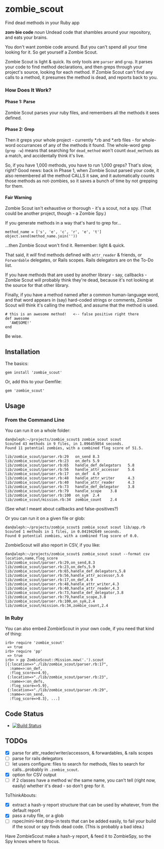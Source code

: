 zombie_scout
=============

Find dead methods in your Ruby app

**zom·bie code** *noun* Undead code that shambles around your repository, and
eats your brains.

You don't want zombie code around. But you can't spend all your time looking
for it. So get yourself a Zombie Scout.

Zombie Scout is light & quick. Its only tools are `parser` and `grep`.  It
parses your code to find method declarations, and then greps through your
project's source, looking for each method.  If Zombie Scout can't find any
calls to a method, it presumes the method is dead, and reports back to you.

### How Does It Work?

#### Phase 1: Parse

Zombie Scout parses your ruby files, and remembers all the methods it sees
defined.

#### Phase 2: Grep

Then it greps your whole project - currently *.rb and *.erb files - for
whole-word occurrances of any of the methods it found. The whole-word grep
(`grep -w`) means that searching for `dead_method` won't count `dead_methods`
as a match, and accidentally think it's live.

So, if you have 1,000 methods, you have to run 1,000 greps? That's slow, right?
Good news: back in Phase 1, when Zombie Scout parsed your code, it also
remembered all the method CALLS it saw, and it automatically counts those
methods as not-zombies, so it saves a bunch of time by not grepping for them.

#### Fair Warning

Zombie Scout isn't exhaustive or thorough - it's a scout, not a spy. (That
could be another project, though - a Zombie Spy.)

If you generate methods in a way that's hard to grep for...

    method_name = ['s', 'e', 'c', 'r', 'e', 't']
    object.send(method_name.join(''))

...then Zombie Scout won't find it. Remember: light & quick.

That said, it *will* find methods defined with `attr_reader` & friends, or
`Forwardable` delegates, or Rails scopes.  Rails delegators are on the To-Do
list.

If you have methods that are used by another library - say, callbacks - Zombie
Scout will probably think they're dead, because it's not looking at the source
for that other library.

Finally, if you have a method named after a common human-language word, and
that word appears in (say) hard-coded strings or comments, Zombie Scout will
think it's calling the method, and assume that the method is used.

    # this is an awesome method!   <-- false positive right there
    def awesome
      'AWESOME!'
    end

Be wise.

## Installation

The basics:

    gem install 'zombie_scout'

Or, add this to your Gemfile:

    gem 'zombie_scout'

## Usage

### From the Command Line

You can run it on a whole folder:

    dan@aleph:~/projects/zombie_scout$ zombie_scout scout
    Scouted 43 methods in 9 files, in 1.096459054 seconds.
    Found 11 potential zombies, with a combined flog score of 51.5.

    lib/zombie_scout/parser.rb:29   on_send 8.3
    lib/zombie_scout/parser.rb:23   on_defs 5.9
    lib/zombie_scout/parser.rb:65   handle_def_delegators   5.8
    lib/zombie_scout/parser.rb:56   handle_attr_accessor    5.6
    lib/zombie_scout/parser.rb:17   on_def  4.9
    lib/zombie_scout/parser.rb:48   handle_attr_writer      4.3
    lib/zombie_scout/parser.rb:40   handle_attr_reader      4.3
    lib/zombie_scout/parser.rb:73   handle_def_delegator    3.8
    lib/zombie_scout/parser.rb:79   handle_scope    3.8
    lib/zombie_scout/parser.rb:100  on_sym  2.4
    lib/zombie_scout/mission.rb:34  zombie_count    2.4

(See what I meant about callbacks and false-positives?)

Or you can run it on a given file or glob:

    dan@aleph:~/projects/zombie_scout$ zombie_scout scout lib/app.rb
    Scouted 1 methods in 1 files, in 0.041942649 seconds.
    Found 0 potential zombies, with a combined flog score of 0.0.

ZombieScout will also report in CSV, if you like:

    dan@aleph:~/projects/zombie_scout$ zombie_scout scout --format csv
    location,name,flog_score
    lib/zombie_scout/parser.rb:29,on_send,8.3
    lib/zombie_scout/parser.rb:23,on_defs,5.9
    lib/zombie_scout/parser.rb:65,handle_def_delegators,5.8
    lib/zombie_scout/parser.rb:56,handle_attr_accessor,5.6
    lib/zombie_scout/parser.rb:17,on_def,4.9
    lib/zombie_scout/parser.rb:48,handle_attr_writer,4.3
    lib/zombie_scout/parser.rb:40,handle_attr_reader,4.3
    lib/zombie_scout/parser.rb:73,handle_def_delegator,3.8
    lib/zombie_scout/parser.rb:79,handle_scope,3.8
    lib/zombie_scout/parser.rb:100,on_sym,2.4
    lib/zombie_scout/mission.rb:34,zombie_count,2.4

### In Ruby

You can also embed ZombieScout in your own code, if you need that kind of
thing:

    irb> require 'zombie_scout'
     => true
    irb> require 'pp'
     => true
    irb> > pp ZombieScout::Mission.new('.').scout
    [{:location=>"./lib/zombie_scout/parser.rb:17",
      :name=>:on_def,
      :flog_score=>4.9},
     {:location=>"./lib/zombie_scout/parser.rb:23",
      :name=>:on_defs,
      :flog_score=>5.9},
     {:location=>"./lib/zombie_scout/parser.rb:29",
      :name=>:on_send,
      :flog_score=>8.3}, ...]

## Code Status

* [![Build Status](https://travis-ci.org/danbernier/zombie_scout.png?branch=master)](https://travis-ci.org/danbernier/zombie_scout)

## TODOs

* [x] parse for attr_reader/writer/accessors, & forwardables, & rails scopes
* [ ] parse for rails delegators
* [ ] let users configure: files to search for methods, files to search for calls...probably in `.zombie_scout`.
* [x] option for CSV output
* [ ] if 2 classes have a method w/ the same name, you can't tell (right now, easily) whether it's dead - so don't grep for it.

ToThinkAbouts:
* [x] extract a hash-y report structure that can be used by whatever, from the default report
* [x] pass a ruby file, or a glob
* [ ] rspec/mini-test drop-in tests that can be added easily, to fail your
  build if the scout or spy finds dead code. (This is probably a bad idea.)

Have ZombieScout make a hash-y report, & feed it to ZombieSpy, so the Spy knows where to focus.

